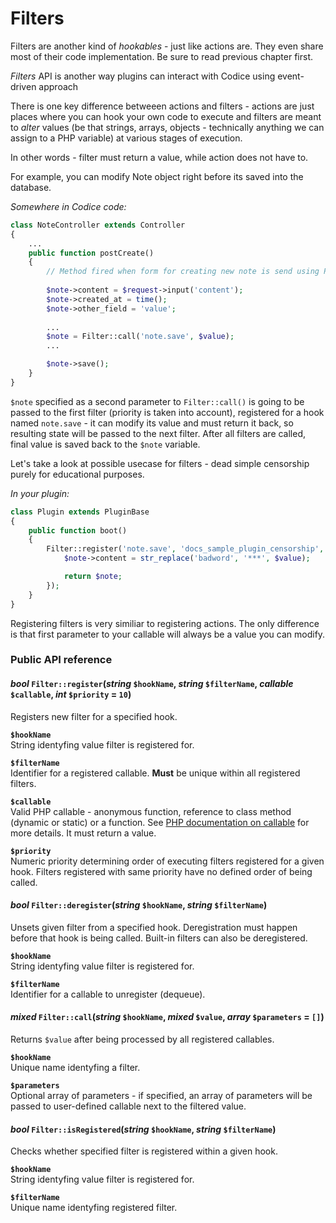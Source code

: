 # Filters

<div class="alert alert-info">
Filters are another kind of <em>hookables</em> - just like actions are. They even
share most of their code implementation. Be sure to read previous chapter first.
</div>

*Filters* API is another way plugins can interact with Codice using event-driven approach

There is one key difference betweeen actions and filters - actions are just places where
you can hook your own code to execute and filters are meant to *alter* values (be that
strings, arrays, objects - technically anything we can assign to a PHP variable) at various
stages of execution.

In other words - filter must return a value, while action does not have to.

For example, you can modify Note object right before its saved into the database.

*Somewhere in Codice code:*
```php
class NoteController extends Controller
{
	...
	public function postCreate()
	{
		// Method fired when form for creating new note is send using POST request
		
		$note->content = $request->input('content');
        $note->created_at = time();
        $note->other_field = 'value';
		
        ...
        $note = Filter::call('note.save', $value);
        ...

		$note->save();
	}
}
```

`$note` specified as a second parameter to `Filter::call()` is going to be passed to the
first filter (priority is taken into account), registered for a hook named `note.save` - it
can modify its value and must return it back, so resulting state will be passed to the next
filter. After all filters are called, final value is saved back to the `$note` variable.

Let's take a look at possible usecase for filters - dead simple censorship purely for
educational purposes.

*In your plugin:*
```php
class Plugin extends PluginBase
{
	public function boot()
	{
		Filter::register('note.save', 'docs_sample_plugin_censorship', function ($note) {
            $note->content = str_replace('badword', '***', $value);

            return $note;
        });
	}
}
```

Registering filters is very similiar to registering actions. The only difference is that
first parameter to your callable will always be a value you can modify.

### Public API reference
#### *bool* `Filter::register`(*string* `$hookName`, *string* `$filterName`, *callable* `$callable`, *int* `$priority` = `10`)
Registers new filter for a specified hook.

**`$hookName`**  
String identyfing value filter is registered for.

**`$filterName`**  
Identifier for a registered callable. **Must** be unique within all registered filters.

**`$callable`**  
Valid PHP callable - anonymous function, reference to class method (dynamic or static) or a function.
See [PHP documentation on callable](http://php.net/manual/en/language.types.callable.php) for more details.
It must return a value.

**`$priority`**  
Numeric priority determining order of executing filters registered for a given hook. 
Filters registered with same priority have no defined order of being called.

#### *bool* `Filter::deregister`(*string* `$hookName`, *string* `$filterName`)
Unsets given filter from a specified hook. Deregistration must happen before that
hook is being called. Built-in filters can also be deregistered.

**`$hookName`**  
String identyfing value filter is registered for.

**`$filterName`**  
Identifier for a callable to unregister (dequeue).

#### *mixed* `Filter::call`(*string* `$hookName`, *mixed* `$value`, *array* `$parameters` = `[]`)
Returns `$value` after being processed by all registered callables.

**`$hookName`**  
Unique name identyfing a filter.

**`$parameters`**  
Optional array of parameters - if specified, an array of parameters will be
passed to user-defined callable next to the filtered value.

#### *bool* `Filter::isRegistered`(*string* `$hookName`, *string* `$filterName`)
Checks whether specified filter is registered within a given hook.

**`$hookName`**  
String identyfing value filter is registered for.

**`$filterName`**  
Unique name identyfing registered filter.
